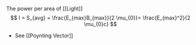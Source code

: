 The power per area of [[Light]]
$$
I = S_{avg} = \frac{E_{max}B_{max}}{2 \mu_{0}}= \frac{E_{max}^2}{2 \mu_{0}c}
$$

* See [[Poynting Vector]]
